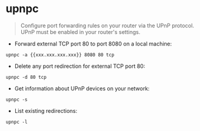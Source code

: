 # upnpc

> Configure port forwarding rules on your router via the UPnP protocol.
> UPnP must be enabled in your router's settings.

- Forward external TCP port 80 to port 8080 on a local machine:

`upnpc -a {{xxx.xxx.xxx.xxx}} 8080 80 tcp`

- Delete any port redirection for external TCP port 80:

`upnpc -d 80 tcp`

- Get information about UPnP devices on your network:

`upnpc -s`

- List existing redirections:

`upnpc -l`
